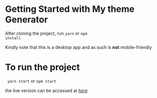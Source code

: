 # Getting Started with My theme Generator

After cloning the project, run <code>yarn</code> or <code>npm install</code>

Kindly note that this is a desktop app and as such is <b>not</b> mobile-friendly

# To run the project

<code> yarn start</code> or <code>npm start</code>


the live version can be accessed at <a href="https://unruffled-swirles-fde14f.netlify.app/"> <em>here</em></a>